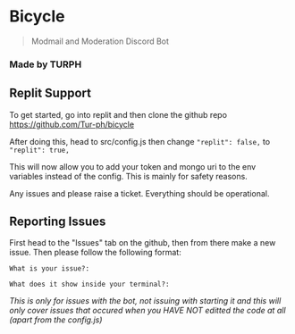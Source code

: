 # Bicycle

> Modmail and Moderation Discord Bot

### Made by TURPH

## Replit Support

To get started, go into replit and then clone the github repo https://github.com/Tur-ph/bicycle

After doing this, head to src/config.js then change `"replit": false,` to `"replit": true,`

This will now allow you to add your token and mongo uri to the env variables instead of the config. This is mainly for safety reasons.

Any issues and please raise a ticket. Everything should be operational.

## Reporting Issues

First head to the "Issues" tab on the github, then from there make a new issue. Then please follow the following format:
```
What is your issue?:

What does it show inside your terminal?:
```

*This is only for issues with the bot, not issuing with starting it and this will only cover issues that occured when you HAVE NOT editted the code at all (apart from the config.js)*